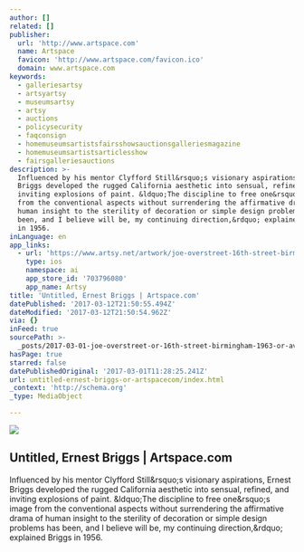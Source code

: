```yaml
---
author: []
related: []
publisher:
  url: 'http://www.artspace.com'
  name: Artspace
  favicon: 'http://www.artspace.com/favicon.ico'
  domain: www.artspace.com
keywords:
  - galleriesartsy
  - artsyartsy
  - museumsartsy
  - artsy
  - auctions
  - policysecurity
  - faqconsign
  - homemuseumsartistsfairsshowsauctionsgalleriesmagazine
  - homemuseumsartistsarticlesshow
  - fairsgalleriesauctions
description: >-
  Influenced by his mentor Clyfford Still&rsquo;s visionary aspirations, Ernest
  Briggs developed the rugged California aesthetic into sensual, refined, and
  inviting explosions of paint. &ldquo;The discipline to free one&rsquo;s image
  from the conventional aspects without surrendering the affirmative drama of
  human insight to the sterility of decoration or simple design problems has
  been, and I believe will be, my continuing direction,&rdquo; explained Briggs
  in 1956.
inLanguage: en
app_links:
  - url: 'https://www.artsy.net/artwork/joe-overstreet-16th-street-birmingham'
    type: ios
    namespace: ai
    app_store_id: '703796080'
    app_name: Artsy
title: 'Untitled, Ernest Briggs | Artspace.com'
datePublished: '2017-03-12T21:50:55.494Z'
dateModified: '2017-03-12T21:50:54.962Z'
via: {}
inFeed: true
sourcePath: >-
  _posts/2017-03-01-joe-overstreet-or-16th-street-birmingham-1963-or-available.md
hasPage: true
starred: false
datePublishedOriginal: '2017-03-01T11:28:25.241Z'
url: untitled-ernest-briggs-or-artspacecom/index.html
_context: 'http://schema.org'
_type: MediaObject

---
```

<article style=""><img src="http://d5wt70d4gnm1t.cloudfront.net/media/a-s/artworks/ernest-briggs/27218-691189669245/ernest-briggs-untitled-2-320x240.jpg" /><h1>Untitled, Ernest Briggs | Artspace.com</h1><p>Influenced by his mentor Clyfford Still&amp;rsquo;s visionary aspirations, Ernest Briggs developed the rugged California aesthetic into sensual, refined, and inviting explosions of paint. &amp;ldquo;The discipline to free one&amp;rsquo;s image from the conventional aspects without surrendering the affirmative drama of human insight to the sterility of decoration or simple design problems has been, and I believe will be, my continuing direction,&amp;rdquo; explained Briggs in 1956.</p></article>